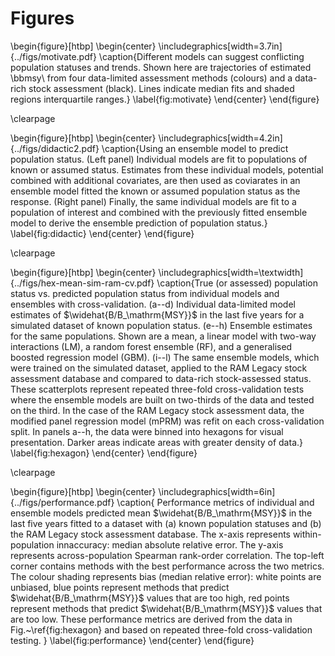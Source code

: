 # Figures

\begin{figure}[htbp]
\begin{center}
\includegraphics[width=3.7in]{../figs/motivate.pdf}
\caption{Different models can suggest conflicting population statuses and trends. Shown here are trajectories of estimated \bbmsy\\ from four data-limited assessment methods (colours) and a data-rich stock assessment (black). Lines indicate median fits and shaded regions interquartile ranges.}
\label{fig:motivate}
\end{center}
\end{figure}

\clearpage

\begin{figure}[htbp]
\begin{center}
\includegraphics[width=4.2in]{../figs/didactic2.pdf}
\caption{Using an ensemble model to predict population status.
(Left panel) Individual models are fit to populations of known or assumed status. Estimates from these individual models, potential combined with additional covariates, are then used as coviarates in an ensemble model fitted the known or assumed population status as the response. (Right panel) Finally, the same individual models are fit to a population of interest and combined with the previously fitted ensemble model to derive the ensemble prediction of population status.}
\label{fig:didactic}
\end{center}
\end{figure}

\clearpage

\begin{figure}[htbp]
\begin{center}
\includegraphics[width=\textwidth]{../figs/hex-mean-sim-ram-cv.pdf}
\caption{True (or assessed) population status vs. predicted population status from individual models and ensembles with cross-validation.
(a--d) Individual data-limited model estimates of $\widehat{B/B_\mathrm{MSY}}$ in the last five years for a simulated dataset of known population status.
(e--h) Ensemble estimates for the same populations. Shown are a mean, a linear model with two-way interactions (LM), a random forest ensemble (RF), and a generalised boosted regression model (GBM).
(i--l) The same ensemble models, which were trained on the simulated dataset, applied to the RAM Legacy stock assessment database and compared to data-rich stock-assessed status.
These scatterplots represent repeated three-fold cross-validation tests where the ensemble models are built on two-thirds of the data and tested on the third.
In the case of the RAM Legacy stock assessment data, the modified panel regression model (mPRM) was refit on each cross-validation split.
In panels a--h, the data were binned into hexagons for visual presentation. Darker areas indicate areas with greater density of data.}
\label{fig:hexagon}
\end{center}
\end{figure}

\clearpage

\begin{figure}[htbp]
\begin{center}
\includegraphics[width=6in]{../figs/performance.pdf}
\caption{
Performance metrics of individual and ensemble models predicted mean $\widehat{B/B_\mathrm{MSY}}$ in the last five years fitted to a dataset with (a) known population statuses and (b) the RAM Legacy stock assessment database. 
The x-axis represents within-population innaccuracy: median absolute relative error. 
The y-axis represents across-population Spearman rank-order correlation. 
The top-left corner contains methods with the best performance across the two metrics. 
The colour shading represents bias (median relative error): white points are unbiased, blue points represent methods that predict $\widehat{B/B_\mathrm{MSY}}$ values that are too high, red points represent methods that predict $\widehat{B/B_\mathrm{MSY}}$ values that are too low. 
These performance metrics are derived from the data in Fig.~\ref{fig:hexagon} and based on repeated three-fold cross-validation testing.
}
\label{fig:performance}
\end{center}
\end{figure}
